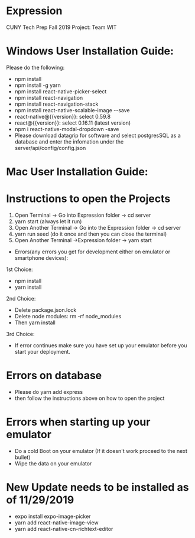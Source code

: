 # Expression

CUNY Tech Prep Fall 2019 Project: Team WIT

# Windows User Installation Guide:
Please do the following:
- npm install
- npm install -g yarn
- npm install react-native-picker-select
- npm install react-navigation
- npm install react-navigation-stack
- npm install react-native-scalable-image --save
- react-native@{{version}}: select 0.59.8
- react@{{version}}: select 0.16.11 (latest version)
- npm i react-native-modal-dropdown -save
- Please download datagrip for software and select postgresSQL as a database and enter the infomation under the server/api/config/config.json

# Mac User Installation Guide:

# Instructions to open the Projects
1. Open Terminal -> Go into Expression folder -> cd server
2. yarn start (always let it run)
3. Open Another Terminal -> Go into the Expression folder -> cd server
4. yarn run seed (do it once and then you can close the terminal)
5. Open Another Terminal ->Expression folder -> yarn start

- Errors(any errors you get for development either on emulator or smartphone devices):

1st Choice:
- npm install
- yarn install

2nd Choice:
- Delete package.json.lock
- Delete node modules: rm -rf node_modules
- Then yarn install

3rd Choice:
- If error continues make sure you have set up your emulator before you start your deployment.

# Errors on database
- Please do yarn add express
- then follow the instructions above on how to open the project

# Errors when starting up your emulator
- Do a cold Boot on your emulator (If it doesn't work proceed to the next bullet)
- Wipe the data on your emulator

# New Update needs to be installed as of 11/29/2019
- expo install expo-image-picker
- yarn add react-native-image-view
- yarn add react-native-cn-richtext-editor
